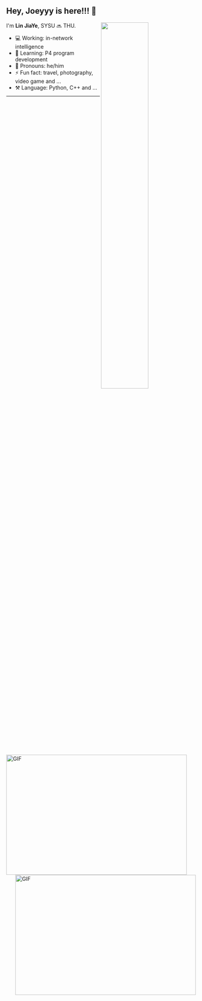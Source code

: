## Hey, Joeyyy is here!!! :wave:

<img align="right" width="50%" src="https://github-readme-stats.vercel.app/api?username=ljy2222&theme=gotham&show_icons=true">

I'm **Lin JiaYe**, SYSU 🔜 THU.

- 💻 Working: in-network intelligence
- 🚀 Learning: P4 program development
- 👨 Pronouns: he/him
- ⚡ Fun fact: travel, photography, video game and ...
- ⚒️ Language: Python, C++ and ...

---

<img align="left" alt="GIF" width="480" height="320" src="https://media.giphy.com/media/3qGw96Jowb8sM/giphy.gif?raw=true">
<img align="right" alt="GIF" width="480" height="320" src="https://media.giphy.com/media/KhT9GgaW6fMBVFer8i/giphy.gif?raw=true">
